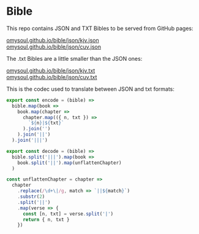 # Bible

This repo contains JSON and TXT Bibles to be served from GitHub pages:

[omysoul.github.io/bible/json/kjv.json](//omysoul.github.io/bible/json/kjv.json)  
[omysoul.github.io/bible/json/cuv.json](//omysoul.github.io/bible/json/cuv.json)  

The .txt Bibles are a little smaller than the JSON ones:

[omysoul.github.io/bible/json/kjv.txt](//omysoul.github.io/bible/json/kjv.txt)  
[omysoul.github.io/bible/json/cuv.txt](//omysoul.github.io/bible/json/cuv.txt)  

This is the codec used to translate between JSON and txt formats:

```javascript
export const encode = (bible) =>
  bible.map(book =>
    book.map(chapter =>
      chapter.map(({ n, txt }) =>
        `${n}|${txt}`
      ).join('')
    ).join('||')
  ).join('|||')

export const decode = (bible) =>
  bible.split('|||').map(book =>
    book.split('||').map(unflattenChapter)
  )

const unflattenChapter = chapter =>
  chapter
    .replace(/\d+\|/g, match => `||${match}`)
    .substr(2)
    .split('||')
    .map(verse => {
      const [n, txt] = verse.split('|')
      return { n, txt }
    })
```
